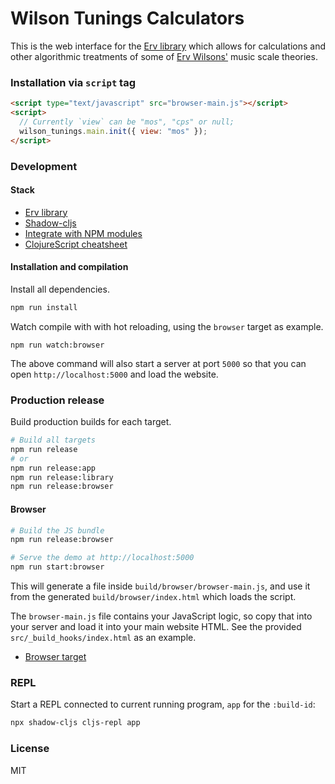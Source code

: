 # Wilson Tunings Calculators

This is the web interface for the [Erv library](https://github.com/diegovdc/erv) which allows for calculations and other algorithmic treatments of some of [Erv Wilsons'](http://anaphoria.com/wilson.html) music scale theories.

### Installation via `script` tag

```html
<script type="text/javascript" src="browser-main.js"></script>
<script>
  // Currently `view` can be "mos", "cps" or null;
  wilson_tunings.main.init({ view: "mos" });
</script>
```

### Development

#### Stack

- [Erv library](https://github.com/diegovdc/erv)
- [Shadow-cljs](http://shadow-cljs.org/)
- [Integrate with NPM modules](https://shadow-cljs.github.io/docs/UsersGuide.html#npm)
- [ClojureScript cheatsheet](https://cljs.info/cheatsheet/)

#### Installation and compilation

Install all dependencies.

```bash
npm run install
```

Watch compile with with hot reloading, using the `browser` target as example.

```
npm run watch:browser
```

The above command will also start a server at port `5000` so that you can open `http://localhost:5000` and load the website.

### Production release

Build production builds for each target.

```bash
# Build all targets
npm run release
# or
npm run release:app
npm run release:library
npm run release:browser
```

#### Browser

```bash
# Build the JS bundle
npm run release:browser

# Serve the demo at http://localhost:5000
npm run start:browser
```

This will generate a file inside `build/browser/browser-main.js`, and use it from the generated `build/browser/index.html` which loads the script.

The `browser-main.js` file contains your JavaScript logic, so copy that into your server and load it into your main website HTML. See the provided `src/_build_hooks/index.html` as an example.

- [Browser target](https://shadow-cljs.github.io/docs/UsersGuide.html#target-browser)

### REPL

Start a REPL connected to current running program, `app` for the `:build-id`:

```bash
npx shadow-cljs cljs-repl app
```

### License

MIT
